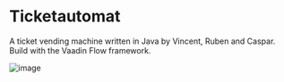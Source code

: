 # Ticketautomat

A ticket vending machine written in Java by Vincent, Ruben and Caspar.
Build with the Vaadin Flow framework.

![image](https://user-images.githubusercontent.com/64489325/151784424-3752fba5-8f42-41d2-bca8-68873f02a474.png)
